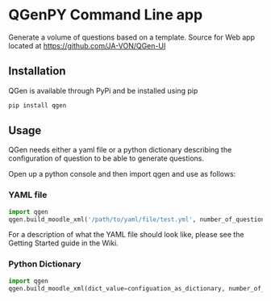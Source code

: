# QGenPY Command Line app

Generate a volume of questions based on a template. Source for Web app located at https://github.com/JA-VON/QGen-UI

## Installation

QGen is available through PyPi and be installed using pip

```Bash
pip install qgen
```

## Usage

QGen needs either a yaml file or a python dictionary describing the configuration of question to be able to generate questions. 

Open up a python console and then import qgen and use as follows:

### YAML file 
```Python
import qgen
qgen.build_moodle_xml('/path/to/yaml/file/test.yml', number_of_questions=50)
```

For a description of what the YAML file should look like, please see the Getting Started guide in the Wiki.

### Python Dictionary

```Python
import qgen
qgen.build_moodle_xml(dict_value=configuation_as_dictionary, number_of_questions=50)
```
